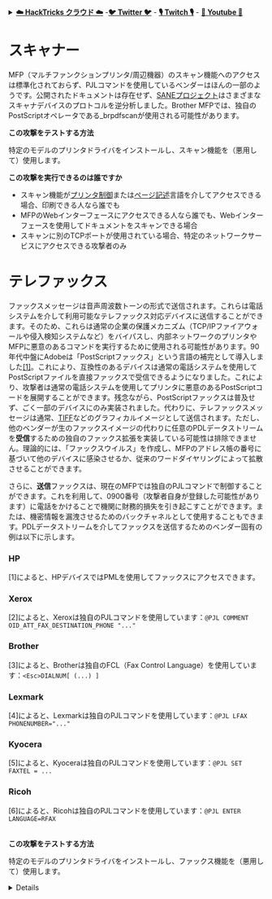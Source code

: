 <details>

<summary><a href="https://cloud.hacktricks.xyz/pentesting-cloud/pentesting-cloud-methodology"><strong>☁️ HackTricks クラウド ☁️</strong></a> -<a href="https://twitter.com/hacktricks_live"><strong>🐦 Twitter 🐦</strong></a> - <a href="https://www.twitch.tv/hacktricks_live/schedule"><strong>🎙️ Twitch 🎙️</strong></a> - <a href="https://www.youtube.com/@hacktricks_LIVE"><strong>🎥 Youtube 🎥</strong></a></summary>

- **サイバーセキュリティ企業**で働いていますか？ **HackTricksで会社を宣伝**したいですか？または、**最新バージョンのPEASSを入手したり、HackTricksをPDFでダウンロード**したいですか？[**サブスクリプションプラン**](https://github.com/sponsors/carlospolop)をチェックしてください！

- 独占的な[**NFT**](https://opensea.io/collection/the-peass-family)のコレクションである[**The PEASS Family**](https://opensea.io/collection/the-peass-family)を発見してください。

- [**公式のPEASS＆HackTricksグッズ**](https://peass.creator-spring.com)を手に入れましょう。

- **[💬](https://emojipedia.org/speech-balloon/) Discordグループ**に参加するか、[**Telegramグループ**](https://t.me/peass)に参加するか、**Twitter**で**フォロー**する[**🐦**](https://github.com/carlospolop/hacktricks/tree/7af18b62b3bdc423e11444677a6a73d4043511e9/\[https:/emojipedia.org/bird/README.md)[**@carlospolopm**](https://twitter.com/hacktricks_live)**。**

- **ハッキングのトリックを共有するには、[hacktricksリポジトリ](https://github.com/carlospolop/hacktricks)と[hacktricks-cloudリポジトリ](https://github.com/carlospolop/hacktricks-cloud)にPRを提出してください。**

</details>


# スキャナー

MFP（マルチファンクションプリンタ/周辺機器）のスキャン機能へのアクセスは標準化されておらず、PJLコマンドを使用しているベンダーはほんの一部のようです。公開されたドキュメントは存在せず、[SANEプロジェクト](http://www.sane-project.org/sane-backends.html#SCANNERS)はさまざまなスキャナデバイスのプロトコルを逆分析しました。Brother MFPでは、独自のPostScriptオペレータである\_brpdfscanが使用される可能性があります。

**この攻撃をテストする方法**

特定のモデルのプリンタドライバをインストールし、スキャン機能を（悪用して）使用します。

**この攻撃を実行できるのは誰ですか**

- スキャン機能が[プリンタ制御](http://hacking-printers.net/wiki/index.php/Fundamentals#Printer_Control_Languages)または[ページ記述](http://hacking-printers.net/wiki/index.php/Fundamentals#Page_Description_Languages)言語を介してアクセスできる場合、印刷できる人なら誰でも
- MFPのWebインターフェースにアクセスできる人なら誰でも、Webインターフェースを使用してドキュメントをスキャンできる場合
- スキャンに別のTCPポートが使用されている場合、特定のネットワークサービスにアクセスできる攻撃者のみ

# テレファックス

ファックスメッセージは音声周波数トーンの形式で送信されます。これらは電話システムを介して利用可能なテレファックス対応デバイスに送信することができます。そのため、これらは通常の企業の保護メカニズム（TCP/IPファイアウォールや侵入検知システムなど）をバイパスし、内部ネットワークのプリンタやMFPに悪意のあるコマンドを実行するために使用される可能性があります。90年代中盤にAdobeは「PostScriptファックス」という言語の補完として導入しました[[1]](http://hacking-printers.net/wiki/index.php/Fax_and_Scanner#cite_note-1)。これにより、互換性のあるデバイスは通常の電話システムを使用してPostScriptファイルを直接ファックスで受信できるようになりました。これにより、攻撃者は通常の電話システムを使用してプリンタに悪意のあるPostScriptコードを展開することができます。残念ながら、PostScriptファックスは普及せず、ごく一部のデバイスにのみ実装されました。代わりに、テレファックスメッセージは通常、[TIFF](https://en.wikipedia.org/wiki/TIFF#TIFF_Compression_Tag)などのグラフィカルイメージとして送信されます。ただし、他のベンダーが生のファックスイメージの代わりに任意のPDLデータストリームを**受信**するための独自のファックス拡張を実装している可能性は排除できません。理論的には、「ファックスウイルス」を作成し、MFPのアドレス帳の番号に基づいて他のデバイスに感染させるか、従来のワードダイヤリングによって拡散させることができます。

さらに、**送信**ファックスは、現在のMFPでは独自のPJLコマンドで制御することができます。これを利用して、0900番号（攻撃者自身が登録した可能性があります）に電話をかけることで機関に財務的損失を引き起こすことができます。または、機密情報を漏洩させるためのバックチャネルとして使用することもできます。PDLデータストリームを介してファックスを送信するためのベンダー固有の例は以下に示します。

### HP

[1]によると、HPデバイスではPMLを使用してファックスにアクセスできます。

### Xerox

[2]によると、Xeroxは独自のPJLコマンドを使用しています：`@PJL COMMENT OID_ATT_FAX_DESTINATION_PHONE "..."`

### Brother

[3]によると、Brotherは独自のFCL（Fax Control Language）を使用しています：`<Esc>DIALNUM[ (...) ]`

### Lexmark

[4]によると、Lexmarkは独自のPJLコマンドを使用しています：`@PJL LFAX PHONENUMBER="..."`

### Kyocera

[5]によると、Kyoceraは独自のPJLコマンドを使用しています：`@PJL SET FAXTEL = ...`

### Ricoh

[6]によると、Ricohは独自のPJLコマンドを使用しています：`@PJL ENTER LANGUAGE=RFAX`

\
**この攻撃をテストする方法**

特定のモデルのプリンタドライバをインストールし、ファックス機能を（悪用して）使用します。


<details>
- **[💬](https://emojipedia.org/speech-balloon/)Discordグループ**に参加するか、[**テレグラムグループ**](https://t.me/peass)に参加するか、**Twitter**で私をフォローする[**🐦**](https://github.com/carlospolop/hacktricks/tree/7af18b62b3bdc423e11444677a6a73d4043511e9/\[https:/emojipedia.org/bird/README.md)[**@carlospolopm**](https://twitter.com/hacktricks_live)**。**

- **あなたのハッキングトリックを共有するには、[hacktricksリポジトリ](https://github.com/carlospolop/hacktricks)と[hacktricks-cloudリポジトリ](https://github.com/carlospolop/hacktricks-cloud)にPRを提出してください**。

</details>
